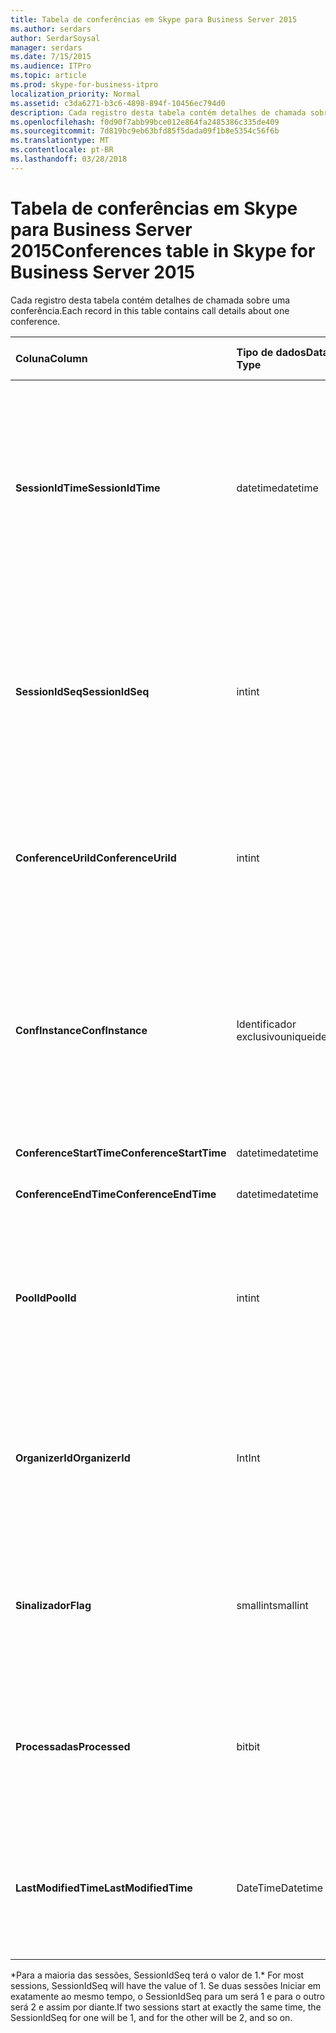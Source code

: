 ```yaml
---
title: Tabela de conferências em Skype para Business Server 2015
ms.author: serdars
author: SerdarSoysal
manager: serdars
ms.date: 7/15/2015
ms.audience: ITPro
ms.topic: article
ms.prod: skype-for-business-itpro
localization_priority: Normal
ms.assetid: c3da6271-b3c6-4898-894f-10456ec794d0
description: Cada registro desta tabela contém detalhes de chamada sobre uma conferência.
ms.openlocfilehash: f0d90f7abb99bce012e864fa2485386c335de409
ms.sourcegitcommit: 7d819bc9eb63bfd85f5dada09f1b8e5354c56f6b
ms.translationtype: MT
ms.contentlocale: pt-BR
ms.lasthandoff: 03/28/2018
---
```

# <a name="conferences-table-in-skype-for-business-server-2015"></a><span data-ttu-id="c2e5d-103">Tabela de conferências em Skype para Business Server 2015</span><span class="sxs-lookup"><span data-stu-id="c2e5d-103">Conferences table in Skype for Business Server 2015</span></span>
 
<span data-ttu-id="c2e5d-104">Cada registro desta tabela contém detalhes de chamada sobre uma conferência.</span><span class="sxs-lookup"><span data-stu-id="c2e5d-104">Each record in this table contains call details about one conference.</span></span>
  
|<span data-ttu-id="c2e5d-105">**Coluna**</span><span class="sxs-lookup"><span data-stu-id="c2e5d-105">**Column**</span></span>|<span data-ttu-id="c2e5d-106">**Tipo de dados**</span><span class="sxs-lookup"><span data-stu-id="c2e5d-106">**Data Type**</span></span>|<span data-ttu-id="c2e5d-107">**Índice de chaves /**</span><span class="sxs-lookup"><span data-stu-id="c2e5d-107">**Key/Index**</span></span>|<span data-ttu-id="c2e5d-108">**Detalhes**</span><span class="sxs-lookup"><span data-stu-id="c2e5d-108">**Details**</span></span>|
|:-----|:-----|:-----|:-----|
|<span data-ttu-id="c2e5d-109">**SessionIdTime**</span><span class="sxs-lookup"><span data-stu-id="c2e5d-109">**SessionIdTime**</span></span> <br/> |<span data-ttu-id="c2e5d-110">datetime</span><span class="sxs-lookup"><span data-stu-id="c2e5d-110">datetime</span></span>  <br/> |<span data-ttu-id="c2e5d-111">Primária</span><span class="sxs-lookup"><span data-stu-id="c2e5d-111">Primary</span></span>  <br/> |<span data-ttu-id="c2e5d-112">Hora em que a solicitação de conferência foi capturada pelo agente de CDR.</span><span class="sxs-lookup"><span data-stu-id="c2e5d-112">Time that the conference request was captured by the CDR agent.</span></span> <span data-ttu-id="c2e5d-113">Usado apenas como uma chave primária para identificar exclusivamente uma instância de conferência.</span><span class="sxs-lookup"><span data-stu-id="c2e5d-113">Used only as a primary key to uniquely identify a conference instance.</span></span>  <br/> |
|<span data-ttu-id="c2e5d-114">**SessionIdSeq**</span><span class="sxs-lookup"><span data-stu-id="c2e5d-114">**SessionIdSeq**</span></span> <br/> |<span data-ttu-id="c2e5d-115">int</span><span class="sxs-lookup"><span data-stu-id="c2e5d-115">int</span></span>  <br/> |<span data-ttu-id="c2e5d-116">Primária</span><span class="sxs-lookup"><span data-stu-id="c2e5d-116">Primary</span></span>  <br/> |<span data-ttu-id="c2e5d-117">Número de identificação para identificar a sessão.</span><span class="sxs-lookup"><span data-stu-id="c2e5d-117">ID number to identify the session.</span></span> <span data-ttu-id="c2e5d-118">Usado em conjunto com **SessionIdTime** para identificar exclusivamente uma instância de conferência.</span><span class="sxs-lookup"><span data-stu-id="c2e5d-118">Used in conjunction with **SessionIdTime** to uniquely identify a conference instance.</span></span> * <br/> |
|<span data-ttu-id="c2e5d-119">**ConferenceUriId**</span><span class="sxs-lookup"><span data-stu-id="c2e5d-119">**ConferenceUriId**</span></span> <br/> |<span data-ttu-id="c2e5d-120">int</span><span class="sxs-lookup"><span data-stu-id="c2e5d-120">int</span></span>  <br/> |<span data-ttu-id="c2e5d-121">Externa</span><span class="sxs-lookup"><span data-stu-id="c2e5d-121">Foreign</span></span>  <br/> |<span data-ttu-id="c2e5d-122">URI da conferência.</span><span class="sxs-lookup"><span data-stu-id="c2e5d-122">Conference URI.</span></span> <span data-ttu-id="c2e5d-123">Consulte a [tabela ConferenceUris do Skype para Business Server 2015](conferenceuris.md) para obter mais informações.</span><span class="sxs-lookup"><span data-stu-id="c2e5d-123">See the [ConferenceUris table in Skype for Business Server 2015](conferenceuris.md) for more information.</span></span> <br/> |
|<span data-ttu-id="c2e5d-124">**ConfInstance**</span><span class="sxs-lookup"><span data-stu-id="c2e5d-124">**ConfInstance**</span></span> <br/> |<span data-ttu-id="c2e5d-125">Identificador exclusivo</span><span class="sxs-lookup"><span data-stu-id="c2e5d-125">uniqueidentifier</span></span>  <br/> | <br/> |<span data-ttu-id="c2e5d-126">Útil para conferências recorrentes; cada instância de uma conferência recorrente tem o mesmo **ConferenceUri**, mas terá um **ConfInstance**de diferente.</span><span class="sxs-lookup"><span data-stu-id="c2e5d-126">Useful for recurring conferences; each instance of a recurring conference has the same **ConferenceUri**, but will have a different **ConfInstance**.</span></span> <br/> |
|<span data-ttu-id="c2e5d-127">**ConferenceStartTime**</span><span class="sxs-lookup"><span data-stu-id="c2e5d-127">**ConferenceStartTime**</span></span> <br/> |<span data-ttu-id="c2e5d-128">datetime</span><span class="sxs-lookup"><span data-stu-id="c2e5d-128">datetime</span></span>  <br/> | <br/> |<span data-ttu-id="c2e5d-129">Hora de início da conferência.</span><span class="sxs-lookup"><span data-stu-id="c2e5d-129">Conference start time.</span></span>  <br/> |
|<span data-ttu-id="c2e5d-130">**ConferenceEndTime**</span><span class="sxs-lookup"><span data-stu-id="c2e5d-130">**ConferenceEndTime**</span></span> <br/> |<span data-ttu-id="c2e5d-131">datetime</span><span class="sxs-lookup"><span data-stu-id="c2e5d-131">datetime</span></span>  <br/> | <br/> |<span data-ttu-id="c2e5d-132">Hora de início da conferência.</span><span class="sxs-lookup"><span data-stu-id="c2e5d-132">Conference start time.</span></span>  <br/> |
|<span data-ttu-id="c2e5d-133">**PoolId**</span><span class="sxs-lookup"><span data-stu-id="c2e5d-133">**PoolId**</span></span> <br/> |<span data-ttu-id="c2e5d-134">int</span><span class="sxs-lookup"><span data-stu-id="c2e5d-134">int</span></span>  <br/> |<span data-ttu-id="c2e5d-135">Externa</span><span class="sxs-lookup"><span data-stu-id="c2e5d-135">Foreign</span></span>  <br/> |<span data-ttu-id="c2e5d-136">Número de identificação para identificar o pool no qual a conferência foi capturada.</span><span class="sxs-lookup"><span data-stu-id="c2e5d-136">ID number to identify the pool in which the conference was captured.</span></span> <span data-ttu-id="c2e5d-137">Consulte a [tabela de Pools](pools.md) para obter mais informações.</span><span class="sxs-lookup"><span data-stu-id="c2e5d-137">See the [Pools table](pools.md) for more information.</span></span> <br/> |
|<span data-ttu-id="c2e5d-138">**OrganizerId**</span><span class="sxs-lookup"><span data-stu-id="c2e5d-138">**OrganizerId**</span></span> <br/> |<span data-ttu-id="c2e5d-139">Int</span><span class="sxs-lookup"><span data-stu-id="c2e5d-139">Int</span></span>  <br/> |<span data-ttu-id="c2e5d-140">Externa</span><span class="sxs-lookup"><span data-stu-id="c2e5d-140">Foreign</span></span>  <br/> |<span data-ttu-id="c2e5d-141">Número de identificação para identificar o organizador URI desta conferência.</span><span class="sxs-lookup"><span data-stu-id="c2e5d-141">ID number to identify the organizer URI of this conference.</span></span> <span data-ttu-id="c2e5d-142">Consulte a [tabela de usuários](users.md) para obter mais informações.</span><span class="sxs-lookup"><span data-stu-id="c2e5d-142">See the [Users table](users.md) for more information.</span></span> <br/> |
|<span data-ttu-id="c2e5d-143">**Sinalizador**</span><span class="sxs-lookup"><span data-stu-id="c2e5d-143">**Flag**</span></span> <br/> |<span data-ttu-id="c2e5d-144">smallint</span><span class="sxs-lookup"><span data-stu-id="c2e5d-144">smallint</span></span>  <br/> || <span data-ttu-id="c2e5d-145">Uma máscara de bits que contém os atributos de conferência.</span><span class="sxs-lookup"><span data-stu-id="c2e5d-145">A bit mask that contains Conference Attributes.</span></span> <span data-ttu-id="c2e5d-146">Os valores possíveis são:</span><span class="sxs-lookup"><span data-stu-id="c2e5d-146">Possible values are:</span></span> <br/>  <span data-ttu-id="c2e5d-147">0X01</span><span class="sxs-lookup"><span data-stu-id="c2e5d-147">0X01</span></span> <br/>  <span data-ttu-id="c2e5d-148">Sintética</span><span class="sxs-lookup"><span data-stu-id="c2e5d-148">Synthetic</span></span> <br/>  <span data-ttu-id="c2e5d-149">Transação</span><span class="sxs-lookup"><span data-stu-id="c2e5d-149">Transaction</span></span> <br/> |
|<span data-ttu-id="c2e5d-150">**Processadas**</span><span class="sxs-lookup"><span data-stu-id="c2e5d-150">**Processed**</span></span> <br/> |<span data-ttu-id="c2e5d-151">bit</span><span class="sxs-lookup"><span data-stu-id="c2e5d-151">bit</span></span>  <br/> ||<span data-ttu-id="c2e5d-152">Campo interno usado pelo serviço de monitoramento.</span><span class="sxs-lookup"><span data-stu-id="c2e5d-152">Internal field used by the Monitoring service.</span></span>  <br/> <span data-ttu-id="c2e5d-153">Este campo foi introduzido no Microsoft Lync Server 2013.</span><span class="sxs-lookup"><span data-stu-id="c2e5d-153">This field was introduced in Microsoft Lync Server 2013.</span></span>  <br/> |
|<span data-ttu-id="c2e5d-154">**LastModifiedTime**</span><span class="sxs-lookup"><span data-stu-id="c2e5d-154">**LastModifiedTime**</span></span> <br/> |<span data-ttu-id="c2e5d-155">DateTime</span><span class="sxs-lookup"><span data-stu-id="c2e5d-155">Datetime</span></span>  <br/> ||<span data-ttu-id="c2e5d-156">Para uso interno pelo serviço de monitoramento.</span><span class="sxs-lookup"><span data-stu-id="c2e5d-156">For internal use by the Monitoring service.</span></span>  <br/> <span data-ttu-id="c2e5d-157">Este campo foi introduzido no Skype para Business Server 2015.</span><span class="sxs-lookup"><span data-stu-id="c2e5d-157">This field was introduced in Skype for Business Server 2015.</span></span>  <br/> |
   
<span data-ttu-id="c2e5d-158">\*Para a maioria das sessões, SessionIdSeq terá o valor de 1.</span><span class="sxs-lookup"><span data-stu-id="c2e5d-158">\* For most sessions, SessionIdSeq will have the value of 1.</span></span> <span data-ttu-id="c2e5d-159">Se duas sessões Iniciar em exatamente ao mesmo tempo, o SessionIdSeq para um será 1 e para o outro será 2 e assim por diante.</span><span class="sxs-lookup"><span data-stu-id="c2e5d-159">If two sessions start at exactly the same time, the SessionIdSeq for one will be 1, and for the other will be 2, and so on.</span></span>
  

